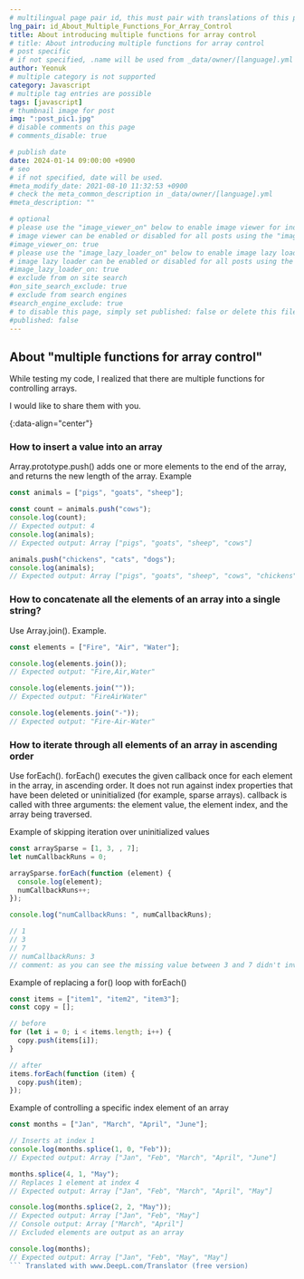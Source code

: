 ```yaml
---
# multilingual page pair id, this must pair with translations of this page. (This name must be unique)
lng_pair: id_About_Multiple_Functions_For_Array_Control
title: About introducing multiple functions for array control
# title: About introducing multiple functions for array control
# post specific
# if not specified, .name will be used from _data/owner/[language].yml
author: Yeonuk
# multiple category is not supported
category: Javascript
# multiple tag entries are possible
tags: [javascript]
# thumbnail image for post
img: ":post_pic1.jpg"
# disable comments on this page
# comments_disable: true

# publish date
date: 2024-01-14 09:00:00 +0900
# seo
# if not specified, date will be used.
#meta_modify_date: 2021-08-10 11:32:53 +0900
# check the meta_common_description in _data/owner/[language].yml
#meta_description: ""

# optional
# please use the "image_viewer_on" below to enable image viewer for individual pages or posts (_posts/ or [language]/_posts folders).
# image viewer can be enabled or disabled for all posts using the "image_viewer_posts: true" setting in _data/conf/main.yml.
#image_viewer_on: true
# please use the "image_lazy_loader_on" below to enable image lazy loader for individual pages or posts (_posts/ or [language]/_posts folders).
# image lazy loader can be enabled or disabled for all posts using the "image_lazy_loader_posts: true" setting in _data/conf/main.yml.
#image_lazy_loader_on: true
# exclude from on site search
#on_site_search_exclude: true
# exclude from search engines
#search_engine_exclude: true
# to disable this page, simply set published: false or delete this file
#published: false
---
```


<!-- outline-start -->

## About "multiple functions for array control"

While testing my code, I realized that there are multiple functions for controlling arrays.

I would like to share them with you.

{:data-align="center"}

<!-- outline-end -->

### How to insert a value into an array

Array.prototype.push() adds one or more elements to the end of the array, and returns the new length of the array.
Example

```javascript
const animals = ["pigs", "goats", "sheep"];

const count = animals.push("cows");
console.log(count);
// Expected output: 4
console.log(animals);
// Expected output: Array ["pigs", "goats", "sheep", "cows"]

animals.push("chickens", "cats", "dogs");
console.log(animals);
// Expected output: Array ["pigs", "goats", "sheep", "cows", "chickens", "cats", "dogs"]
```

### How to concatenate all the elements of an array into a single string?

Use Array.join().
Example.

```javascript
const elements = ["Fire", "Air", "Water"];

console.log(elements.join());
// Expected output: "Fire,Air,Water"

console.log(elements.join(""));
// Expected output: "FireAirWater"

console.log(elements.join("-"));
// Expected output: "Fire-Air-Water"
```

### How to iterate through all elements of an array in ascending order

Use forEach(). forEach() executes the given callback once for each element in the array, in ascending order. It does not run against index properties that have been deleted or uninitialized (for example, sparse arrays).
callback is called with three arguments: the element value, the element index, and the array being traversed.

Example of skipping iteration over uninitialized values

```javascript
const arraySparse = [1, 3, , 7];
let numCallbackRuns = 0;

arraySparse.forEach(function (element) {
  console.log(element);
  numCallbackRuns++;
});

console.log("numCallbackRuns: ", numCallbackRuns);

// 1
// 3
// 7
// numCallbackRuns: 3
// comment: as you can see the missing value between 3 and 7 didn't invoke callback function.
```

Example of replacing a for() loop with forEach()

```javascript
const items = ["item1", "item2", "item3"];
const copy = [];

// before
for (let i = 0; i < items.length; i++) {
  copy.push(items[i]);
}

// after
items.forEach(function (item) {
  copy.push(item);
});
```

Example of controlling a specific index element of an array

````javascript
const months = ["Jan", "March", "April", "June"];

// Inserts at index 1
console.log(months.splice(1, 0, "Feb"));
// Expected output: Array ["Jan", "Feb", "March", "April", "June"]

months.splice(4, 1, "May");
// Replaces 1 element at index 4
// Expected output: Array ["Jan", "Feb", "March", "April", "May"]

console.log(months.splice(2, 2, "May"));
// Expected output: Array ["Jan", "Feb", "May"]
// Console output: Array ["March", "April"]
// Excluded elements are output as an array

console.log(months);
// Expected output: Array ["Jan", "Feb", "May", "May"]
``` Translated with www.DeepL.com/Translator (free version)
````
